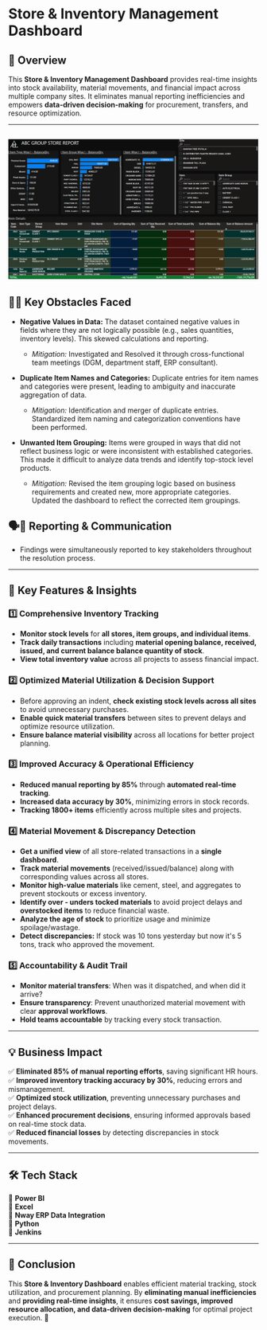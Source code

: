 # **Store & Inventory Management Dashboard**

## 🚀 Overview  
This **Store & Inventory Management Dashboard** provides real-time insights into stock availability, material movements, and financial impact across multiple company sites. It eliminates manual reporting inefficiencies and empowers **data-driven decision-making** for procurement, transfers, and resource optimization. 

---------------------------------------------------------------------------------------------------------
![Demo GIF](https://github.com/Shriket/PowerBi-Dashboards/blob/main/Inventory/Store%20Dept/Screenshot%20(203).png)
---------------------------------------------------------------------------------------------------------


## 🧗‍♂️ **Key Obstacles Faced** 

- **Negative Values in Data:** The dataset contained negative values in fields where they are not logically possible (e.g., sales quantities, inventory levels). This skewed calculations and reporting.
    *   *Mitigation:* Investigated and Resolved it through cross-functional team meetings (DGM, department staff, ERP consultant).

- **Duplicate Item Names and Categories:** Duplicate entries for item names and categories were present, leading to ambiguity and inaccurate aggregation of data.
    *   *Mitigation:* Identification and merger of duplicate entries. Standardized item naming and categorization conventions have been performed.

- **Unwanted Item Grouping:** Items were grouped in ways that did not reflect business logic or were inconsistent with established categories. This made it difficult to analyze data trends and identify top-stock level products.
    *   *Mitigation:* Revised the item grouping logic based on business requirements and created new, more appropriate categories. Updated the dashboard to reflect the corrected item groupings.




## 🗣️📝 Reporting & Communication 
- Findings were simultaneously reported to key stakeholders throughout the resolution process.



---------------------------------------------------------------------------------------------------------

## 🎯 **Key Features & Insights**  

### 1️⃣ **Comprehensive Inventory Tracking**  
- **Monitor stock levels** for **all stores, item groups, and individual items**.  
- **Track daily transactions** including **material opening balance, received, issued, and current balance balance quantity of stock**.  
- **View total inventory value** across all projects to assess financial impact.  

### 2️⃣ **Optimized Material Utilization & Decision Support**  
- Before approving an indent, **check existing stock levels across all sites** to avoid unnecessary purchases.  
- **Enable quick material transfers** between sites to prevent delays and optimize resource utilization.  
- **Ensure balance material visibility** across all locations for better project planning.  

### 3️⃣ **Improved Accuracy & Operational Efficiency**  
- **Reduced manual reporting by 85%** through **automated real-time tracking**.  
- **Increased data accuracy by 30%**, minimizing errors in stock records.  
- **Tracking 1800+ items** efficiently across multiple sites and projects.  

### 4️⃣ **Material Movement & Discrepancy Detection**  
- **Get a unified view** of all store-related transactions in a **single dashboard**.  
- **Track material movements** (received/issued/balance) along with corresponding values across all stores.  
- **Monitor high-value materials** like cement, steel, and aggregates to prevent stockouts or excess inventory.  
- **Identify over - unders tocked materials** to avoid project delays and **overstocked items** to reduce financial waste.  
- **Analyze the age of stock** to prioritize usage and minimize spoilage/wastage.  
- **Detect discrepancies:** If stock was 10 tons yesterday but now it's 5 tons, track who approved the movement.  

### 5️⃣ **Accountability & Audit Trail**  
- **Monitor material transfers**: When was it dispatched, and when did it arrive?  
- **Ensure transparency**: Prevent unauthorized material movement with clear **approval workflows**.  
- **Hold teams accountable** by tracking every stock transaction.  

---------------------------------------------------------------------------------------------------------

## 💡 **Business Impact**  
✅ **Eliminated 85% of manual reporting efforts**, saving significant HR hours.  
✅ **Improved inventory tracking accuracy by 30%**, reducing errors and mismanagement.  
✅ **Optimized stock utilization**, preventing unnecessary purchases and project delays.  
✅ **Enhanced procurement decisions**, ensuring informed approvals based on real-time stock data.  
✅ **Reduced financial losses** by detecting discrepancies in stock movements.  

---------------------------------------------------------------------------------------------------------

## 🛠 **Tech Stack**  
🔹 **Power BI**  
🔹 **Excel**  
🔹 **Nway ERP Data Integration**  
🔹 **Python**  
🔹 **Jenkins**  

---------------------------------------------------------------------------------------------------------

## 📌 **Conclusion**  
This **Store & Inventory Dashboard** enables efficient material tracking, stock utilization, and procurement planning. By **eliminating manual inefficiencies** and **providing real-time insights**, it ensures **cost savings, improved resource allocation, and data-driven decision-making** for optimal project execution. 🚀
